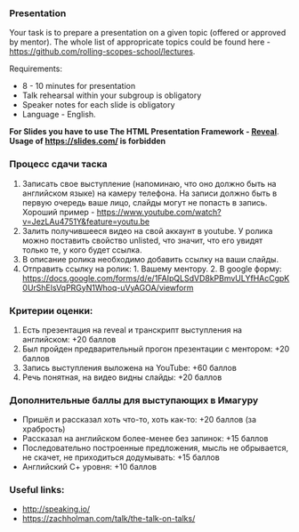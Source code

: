 ### Presentation
Your task is to prepare a presentation on a given topic (offered or approved by mentor). The whole list of appropricate topics could be found here - https://github.com/rolling-scopes-school/lectures.

Requirements:
* 8 - 10 minutes for presentation
* Talk rehearsal within your subgroup is obligatory
* Speaker notes for each slide is obligatory
* Language - English.

**For Slides you have to use The HTML Presentation Framework  - [Reveal](https://github.com/hakimel/reveal.js/)**.
**Usage of https://slides.com/ is forbidden**

### Процесс сдачи таска
  1. Записать свое выступление (напоминаю, что оно должно быть на английском языке) на камеру телефона. На записи должно быть в первую очередь ваше лицо, слайды могут не попасть в запись. Хороший пример - https://www.youtube.com/watch?v=JezLAu4751Y&feature=youtu.be
  2. Залить получившееся видео на свой аккаунт в youtube. У ролика можно поставить свойство unlisted, что значит, что его увидят только те, у кого будет ссылка. 
  3. В описание ролика необходимо добавить ссылку на ваши слайды.
  4. Отправить ссылку на ролик:
         1. Вашему ментору.
         2. В google форму: https://docs.google.com/forms/d/e/1FAIpQLSdVD8kPBmvULYfHAcCgpK0UrShElsVqPRGyN1Whoq-uVyAGOA/viewform
  
 ###  Критерии оценки:
  1. Есть презентация на reveal и транскрипт выступления на английском:  +20 баллов
  2. Был пройден предварительный прогон презентации с ментором: +20 баллов
  3. Запись выступления выложена на YouTube: +60 баллов
  4. Речь понятная, на видео видны слайды: +20 баллов
  
 ### Дополнительные баллы для выступающих в Имагуру 
   * Пришёл и рассказал хоть что-то, хоть как-то: +20 баллов (за храбрость)
   * Рассказал на английском более-менее без запинок: +15 баллов
   * Последовательно построенные предложения, мысль не обрывается, не скачет, не приходиться додумывать: +15 баллов
   * Английский С+ уровня: +10 баллов

 
### Useful links:
* http://speaking.io/
* https://zachholman.com/talk/the-talk-on-talks/

